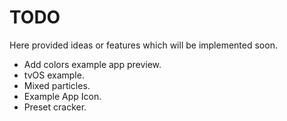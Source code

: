 # TODO

Here provided ideas or features which will be implemented soon.

- Add colors example app preview.
- tvOS example.
- Mixed particles.
- Example App Icon.
- Preset cracker.

